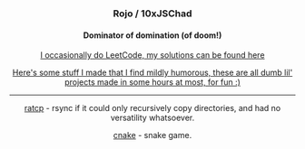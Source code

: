 <h3 align="center">Rojo / 10xJSChad</h3>
<h4 align="center">Dominator of domination (of doom!) </h4>
  
<p align="center"> 
  <a href="https://github.com/10xJSChad/Casual-Leetcoding">I occasionally do LeetCode, my solutions can be found here
</p>

<p align="center">
  Here's some stuff I made that I find mildly humorous, these are all dumb lil' projects made in some hours at most, for fun :)
</p>

------

<p align="center">
  <a href="https://github.com/10xJSChad/ratcp">ratcp</a> - rsync if it could only recursively copy directories, and had no versatility whatsoever.
</p>

<p align="center">
  <a href="https://github.com/10xJSChad/cnake">cnake</a> - snake game.
</p>

